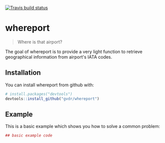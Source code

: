 [![Travis build status](https://travis-ci.org/gvdr/whereport.svg?branch=master)](https://travis-ci.org/gvdr/whereport)

# whereport

> Where is that airport?

The goal of whereport is to provide a very light function to retrieve geographical information from airport's IATA codes.

## Installation

You can install whereport from github with:


``` r
# install.packages("devtools")
devtools::install_github("gvdr/whereport")
```

## Example

This is a basic example which shows you how to solve a common problem:

``` r
## basic example code
```

